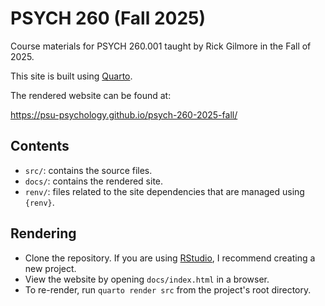 # PSYCH 260 (Fall 2025)

Course materials for PSYCH 260.001 taught by Rick Gilmore in the Fall of 2025.

This site is built using [Quarto](https://quarto.org).

The rendered website can be found at:

<https://psu-psychology.github.io/psych-260-2025-fall/>

## Contents

- `src/`: contains the source files.
- `docs/`: contains the rendered site.
- `renv/`: files related to the site dependencies that are managed using `{renv}`.

## Rendering

- Clone the repository. If you are using [RStudio](https://posit.co/products/open-source/rstudio/), I recommend creating a new project.
- View the website by opening `docs/index.html` in a browser.
- To re-render, run `quarto render src` from the project's root directory.

